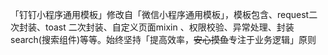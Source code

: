 「钉钉小程序通用模板」修改自「微信小程序通用模板」，模板包含、request二次封装、toast 二次封装、自定义页面mixin 、权限校验、异常处理、封装 search(搜索组件)等等。始终坚持「提高效率，~~安心摸鱼~~专注于业务逻辑」原则
